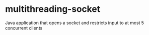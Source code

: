 # multithreading-socket
Java application that opens a socket and restricts input to at most 5 concurrent clients

